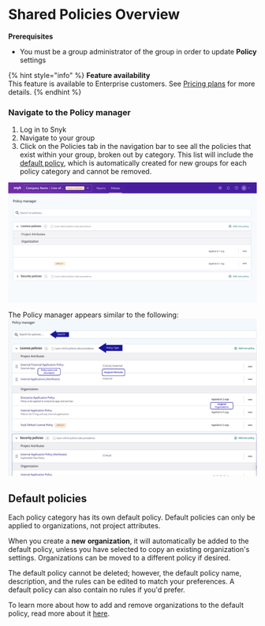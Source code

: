# Shared Policies Overview

**Prerequisites**

* You must be a group administrator of the group in order to update **Policy** settings

{% hint style="info" %}
**Feature availability**  
This feature is available to Enterprise customers. See [Pricing plans](https://snyk.io/plans/) for more details.
{% endhint %}

### Navigate to the Policy manager

1. Log in to Snyk 
2. Navigate to your group
3. Click on the Policies tab in the navigation bar to see all the policies that exist within your group, broken out by category. This list will include the [default policy](shared-policies-overview.md), which is automatically created for new groups for each policy category and cannot be removed.

![](../../.gitbook/assets/screen_shot_2021-08-11_at_2.15.48_pm.png)

The Policy manager appears similar to the following: ![Screenshot\_2021-03-26\_at\_11.04.50\_am.png](../../.gitbook/assets/screenshot_2021-03-26_at_11.04.50_am.png)

## Default policies <a id="h_01F2R7AA82B5249CFE8KPG4J7N"></a>

Each policy category has its own default policy. Default policies can only be applied to organizations, not project attributes.

When you create a **new** **organization**, it will automatically be added to the default policy, unless you have selected to copy an existing organization's settings. Organizations can be moved to a different policy if desired.

The default policy cannot be deleted; however, the default policy name, description, and the rules can be edited to match your preferences. A default policy can also contain no rules if you'd prefer.

To learn more about how to add and remove organizations to the default policy, read more about it [here](https://support.snyk.io/hc/en-us/articles/360007590198).

